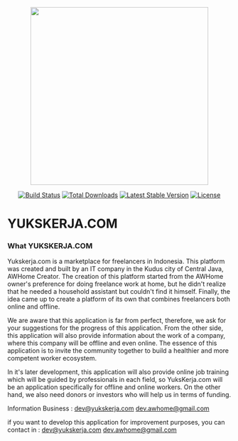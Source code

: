 <p align="center"><a href="https://laravel.com" target="_blank"><img src="https://www.matawebsite.com/images/blog/348_code_igniter_framework_php_yang_cepat_dan_ringan.jpg" width="400"></a></p>

<p align="center">
<a href="https://travis-ci.org/laravel/framework"><img src="https://travis-ci.org/laravel/framework.svg" alt="Build Status"></a>
<a href="https://packagist.org/packages/laravel/framework"><img src="https://img.shields.io/packagist/dt/laravel/framework" alt="Total Downloads"></a>
<a href="https://packagist.org/packages/laravel/framework"><img src="https://img.shields.io/packagist/v/laravel/framework" alt="Latest Stable Version"></a>
<a href="https://packagist.org/packages/laravel/framework"><img src="https://img.shields.io/packagist/l/laravel/framework" alt="License"></a>
</p>

# YUKSKERJA.COM

### What YUKSKERJA.COM
Yukskerja.com is a marketplace for freelancers in Indonesia. This platform was created and built by an IT company in the Kudus city of Central Java, AWHome Creator. The creation of this platform started from the AWHome owner's preference for doing freelance work at home, but he didn't realize that he needed a household assistant but couldn't find it himself. Finally, the idea came up to create a platform of its own that combines freelancers both online and offline.

We are aware that this application is far from perfect, therefore, we ask for your suggestions for the progress of this application. From the other side, this application will also provide information about the work of a company, where this company will be offline and even online. The essence of this application is to invite the community together to build a healthier and more competent worker ecosystem.

In it's later development, this application will also provide online job training which will be guided by professionals in each field, so YuksKerja.com will be an application specifically for offline and online workers. On the other hand, we also need donors or investors who will help us in terms of funding.

Information Business :
dev@yukskerja.com
dev.awhome@gmail.com

if you want to develop this application for improvement purposes, you can contact in :
dev@yukskerja.com
dev.awhome@gmail.com